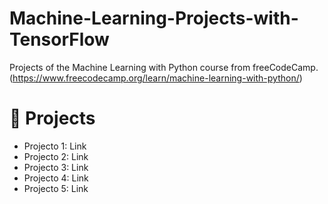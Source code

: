# Machine-Learning-Projects-with-TensorFlow
Projects of the Machine Learning with Python course from freeCodeCamp. 
(https://www.freecodecamp.org/learn/machine-learning-with-python/)


# 🔨 Projects

- Projecto 1: Link
- Projecto 2: Link
- Projecto 3: Link
- Projecto 4: Link
- Projecto 5: Link




